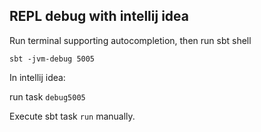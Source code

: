 ## REPL debug with intellij idea

Run terminal supporting autocompletion, then run sbt shell

```
sbt -jvm-debug 5005
```

In intellij idea:

run task `debug5005`

Execute sbt task `run` manually.

